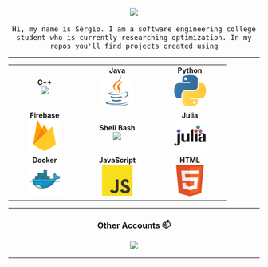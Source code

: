 <p align="center"><img width=50% src="https://media.giphy.com/media/LmNwrBhejkK9EFP504/giphy.gif"></p>

<p align="center"> <samp> Hi, my name is Sérgio. I am a software engineering college student who is currently researching optimization. In my repos you'll find projects created using 

---

<table align="center">
<tbody>

<td align="center" width="20%">
<span><b><center>C++</center></b></span> 
<img height=65px src="https://isocpp.org/assets/images/cpp_logo.png"> 
</td>

<td align="center" width="20%">
<span><b><center>Java</center></b></span> 
<img height=65px src="https://raw.githubusercontent.com/SergioAlmeidaCiprianoJr/SergioAlmeidaCiprianoJr/c9b64f89b42924125bc843aaba0db66fe96034b8/assets/java.png"> 
</td>

<td align="center" width="20%">
<span><b><center>Python</center></b></span> 
<img height=65px src="https://raw.githubusercontent.com/SergioAlmeidaCiprianoJr/SergioAlmeidaCiprianoJr/c9b64f89b42924125bc843aaba0db66fe96034b8/assets/python3.png"> 
</td>
</tr>

<tr>
<td align="center" width="20%">
<span><b><center>Firebase</center></b></span> 
<img height=65px src="https://raw.githubusercontent.com/SergioAlmeidaCiprianoJr/SergioAlmeidaCiprianoJr/c9b64f89b42924125bc843aaba0db66fe96034b8/assets/firebase.png"> 
</td>


<td align="center" width="20%">
<span><b><center>Shell Bash</center></b></span> 
<img height=65px src="https://raw.githubusercontent.com/SergioAlmeidaCiprianoJr/SergioAlmeidaCiprianoJr/c9b64f89b42924125bc843aaba0db66fe96034b8/assets/shell-bash.png"> 
</td>

<td align="center" width="20%">
<span><b><center>Julia</center></b></span> 
<img height=65px src="https://raw.githubusercontent.com/SergioAlmeidaCiprianoJr/SergioAlmeidaCiprianoJr/c9b64f89b42924125bc843aaba0db66fe96034b8/assets/julia-language.png"> 
</td>
</tr>

<tr>
<td align="center" width="20%">
<span><b><center>Docker</center></b></span> 
<img height=65px src="https://raw.githubusercontent.com/SergioAlmeidaCiprianoJr/SergioAlmeidaCiprianoJr/c9b64f89b42924125bc843aaba0db66fe96034b8/assets/docker.png"> 
</td>

<td align="center" width="20%">
<span><b><center>JavaScript</center></b></span> 
<img height=65px src="https://raw.githubusercontent.com/SergioAlmeidaCiprianoJr/SergioAlmeidaCiprianoJr/c9b64f89b42924125bc843aaba0db66fe96034b8/assets/javascript.png"> 
</td>

<td align="center" width="20%">
<span><b><center>HTML</center></b></span> 
<img height=65px src="https://raw.githubusercontent.com/SergioAlmeidaCiprianoJr/SergioAlmeidaCiprianoJr/c9b64f89b42924125bc843aaba0db66fe96034b8/assets/html5.png"> 
</td>
</tr>


</tbody>
</table>

____

<h3 align="center"> Other Accounts 📫 </h3>

<p align="center">
<a href="https://www.linkedin.com/in/s%C3%A9rgioj%C3%BAnior/r"><img src="https://img.shields.io/badge/linkedin-%230077B5.svg?&style=for-the-badge&logo=linkedin&logoColor=white"/></a>

</p>

____
